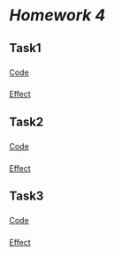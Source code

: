 # *Homework 4*
## Task1
###
[Code](https://github.com/ophwsjtu18/ohw21f/blob/main/zrj/week8/hw4-1.png)
###
[Effect](https://github.com/ophwsjtu18/ohw21f/blob/main/zrj/week8/hw4-1.py)
## Task2
###
[Code](https://github.com/ophwsjtu18/ohw21f/blob/main/zrj/week8/hw4-2.py)
###
[Effect](https://github.com/ophwsjtu18/ohw21f/blob/main/zrj/week8/hw4-2.png)
## Task3
###
[Code](https://github.com/ophwsjtu18/ohw21f/blob/main/zrj/week8/hw4-3.py)
###
[Effect](https://github.com/ophwsjtu18/ohw21f/blob/main/zrj/week8/hw4-3.png)
